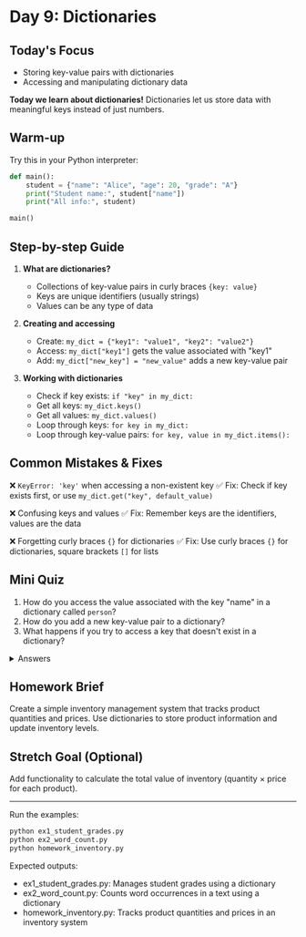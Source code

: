 # Day 9: Dictionaries

## Today's Focus
- Storing key-value pairs with dictionaries
- Accessing and manipulating dictionary data

**Today we learn about dictionaries!** Dictionaries let us store data with meaningful keys instead of just numbers.

## Warm-up
Try this in your Python interpreter:
```python
def main():
    student = {"name": "Alice", "age": 20, "grade": "A"}
    print("Student name:", student["name"])
    print("All info:", student)

main()
```

## Step-by-step Guide

1. **What are dictionaries?**
   - Collections of key-value pairs in curly braces `{key: value}`
   - Keys are unique identifiers (usually strings)
   - Values can be any type of data

2. **Creating and accessing**
   - Create: `my_dict = {"key1": "value1", "key2": "value2"}`
   - Access: `my_dict["key1"]` gets the value associated with "key1"
   - Add: `my_dict["new_key"] = "new_value"` adds a new key-value pair

3. **Working with dictionaries**
   - Check if key exists: `if "key" in my_dict:`
   - Get all keys: `my_dict.keys()`
   - Get all values: `my_dict.values()`
   - Loop through keys: `for key in my_dict:`
   - Loop through key-value pairs: `for key, value in my_dict.items():`

## Common Mistakes & Fixes

❌ `KeyError: 'key'` when accessing a non-existent key
✅ Fix: Check if key exists first, or use `my_dict.get("key", default_value)`

❌ Confusing keys and values
✅ Fix: Remember keys are the identifiers, values are the data

❌ Forgetting curly braces `{}` for dictionaries
✅ Fix: Use curly braces `{}` for dictionaries, square brackets `[]` for lists

## Mini Quiz

1. How do you access the value associated with the key "name" in a dictionary called `person`?
2. How do you add a new key-value pair to a dictionary?
3. What happens if you try to access a key that doesn't exist in a dictionary?

<details>
<summary>Answers</summary>

1. `person["name"]`
2. `person["new_key"] = "new_value"`
3. A `KeyError` is raised
</details>

## Homework Brief

Create a simple inventory management system that tracks product quantities and prices.
Use dictionaries to store product information and update inventory levels.

## Stretch Goal (Optional)

Add functionality to calculate the total value of inventory (quantity × price for each product).

---

Run the examples:
```bash
python ex1_student_grades.py
python ex2_word_count.py
python homework_inventory.py
```

Expected outputs:
- ex1_student_grades.py: Manages student grades using a dictionary
- ex2_word_count.py: Counts word occurrences in a text using a dictionary
- homework_inventory.py: Tracks product quantities and prices in an inventory system
